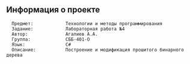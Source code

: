 
Информация о проекте
--------------------

      Предмет:            Технологии и методы программирования
      Задание:            Лабораторная работа №4
      Автор:              Агалиев А.А.                  
      Группа:             СББ-401-О                 
      Язык:               С#														                          
      Описание:	          Построение и модификация прошитого бинарного дерева
      
